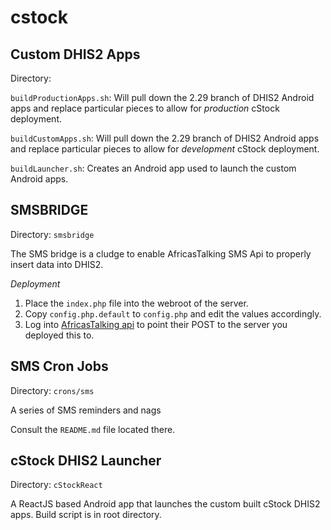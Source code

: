 # cstock

## Custom DHIS2 Apps

Directory: ` `

`buildProductionApps.sh`: Will pull down the 2.29 branch of DHIS2 Android apps and replace particular pieces to allow for *production* cStock deployment.

`buildCustomApps.sh`: Will pull down the 2.29 branch of DHIS2 Android apps and replace particular pieces to allow for *development* cStock deployment.

`buildLauncher.sh`: Creates an Android app used to launch the custom Android apps.

## SMSBRIDGE

Directory: `smsbridge`

The SMS bridge is a cludge to enable AfricasTalking SMS Api to properly insert data into DHIS2.

*Deployment*

1. Place the `index.php` file into the webroot of the server.
1. Copy `config.php.default` to `config.php` and edit the values accordingly.
1. Log into [AfricasTalking api](https://account.africastalking.com/auth/login) to point their POST to the server you deployed this to.


## SMS Cron Jobs

Directory: `crons/sms`

A series of SMS reminders and nags

Consult the `README.md` file located there.

## cStock DHIS2 Launcher

Directory: `cStockReact`

A ReactJS based Android app that launches the custom built cStock DHIS2 apps.
Build script is in root directory.
